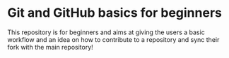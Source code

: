 # Git and GitHub basics for beginners
This repository is for beginners and aims at giving the users a basic workflow and an idea on how to contribute to a repository
and sync their fork with the main repository!
